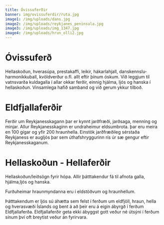 ```yaml
---
title: Óvissuferðir
banner: img/ovissuferdir/ruta.jpg
image1: /img/uploads/dans.jpg
image2: /img/uploads/reykjanes_peninsula.jpg
image3: /img/uploads/img_1347.jpg
image4: /img/uploads/hrun_olli2.jpg
---
```


# Óvissuferð

Hellaskoðun, hverasúpa, prestakaffi, leikir, hákarlahjall, danskennslu-harmonikkuball, kvöldverður o.fl. allt eftir þínum óskum.
Við leggjum til vatnsvarða kulda­galla í allar okkar ferðir, einnig hjálma, ljós og hanska í hellaskoðun.
Vinsamlega hafið samband og við gerum ykkur tilboð.

# Eldfjallaferðir
Ferðir um Reykjanesskagann þar er kynnt jarðfræði, jarðsaga, menning og minjar. Allur Reykjanesskaginn er undraheimur eldsumbrota. þar eru meira en 100 gígar og yfir 200 hraunhella. Einstök jarðfræðileg sérstaða Reykjaness er augljós þar sem úthafshryggurinn rís úr sæ gengur eftir Reykjanesskaganum.

# Hellaskoðun - Hellaferðir

Hellaskoðun/leiðsögn fyrir hópa.
Allir þátttakendur fá til afnota galla, hjálma,ljós og hanska.

Furðuheimar hraunmyndanna eru í eldstöðvum og hraunhellum.

Þátttakendum er ljós sú áhætta sem felst í ferðum um eldfjöll, hraun, hella og hverasvæði Íslands og bent á að þeir eru á eigin ábyrgð í ferðum Eldfjallaferða. Eldfjallaferðir geta ekki ábyggst gott veður né útsýni í ferðum sínum því oft breytist veður án fyrirvara.  
